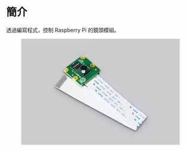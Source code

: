 # 簡介

透過編寫程式，控制 Raspberry Pi 的鏡頭模組。

<figure><img src="../.gitbook/assets/camera.jpg" alt=""><figcaption></figcaption></figure>
